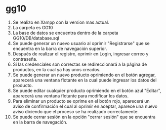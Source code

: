 # gg10

1) Se realizo en Xampp con la version mas actual.
2) La carpeta es GG10
3) La base de datos se encuentra dentro de la carpeta GG10/DB/database.sql
4) Se puede generar un nuevo usuario al oprimir "Registrarse" que se encuentra en la barra de navegación superior.
5) Después de realizar el registro, oprimir en Login, ingresar correo y contraseña.
6) Si las credenciales son correctas se redireccionará a la página de productos, en la cual ya hay unos creados.
7) Se puede generar un nuevo producto oprimiendo en el botón agregar, aparecerá una ventana flotante en la cual puede ingresar los datos del producto.
8) Se puede editar cualquier producto oprimiendo en el botón azul "Editar", aparecerá una ventana flotante para modificar los datos.
9) Para eliminar un producto se oprime en el botón rojo, aparecerá un aviso de confirmación el cual al oprimir en aceptar, aparece una nuevo aviso diciendo que el proceso se ha realizado correctamente.
10) Se puede cerrar sesión en la opción "cerrar sesión" que se encuentra en la barra de navegación.
